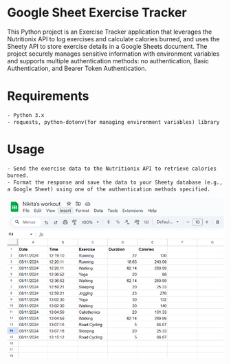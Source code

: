 
# Google Sheet Exercise Tracker
This Python project is an Exercise Tracker application that leverages the Nutritionix API to log exercises and calculate calories burned, and uses the Sheety API to store exercise details in a Google Sheets document. The project securely manages sensitive information with environment variables and supports multiple authentication methods: no authentication, Basic Authentication, and Bearer Token Authentication.

# Requirements
    - Python 3.x
    - requests, python-dotenv(for managing environment variables) library

# Usage
    - Send the exercise data to the Nutritionix API to retrieve calories burned.
    - Format the response and save the data to your Sheety database (e.g., a Google Sheet) using one of the authentication methods specified.

![alt text](image.png)
